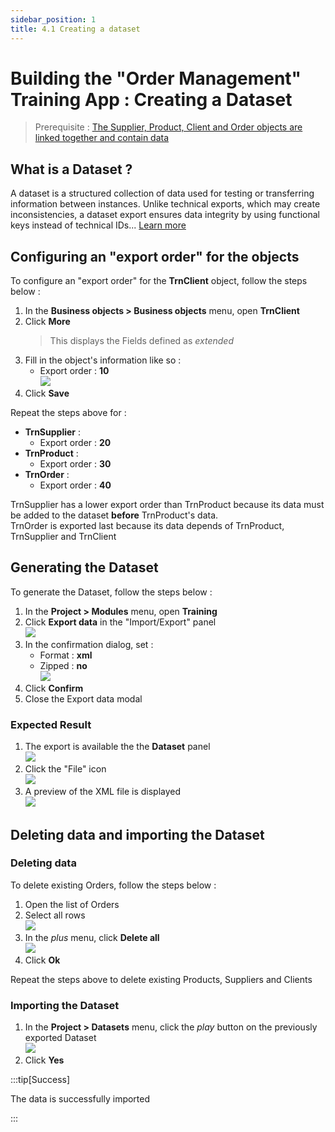 ```yaml
---
sidebar_position: 1
title: 4.1 Creating a dataset
---
```


# Building the "Order Management" Training App : Creating a Dataset

> Prerequisite : [The Supplier, Product, Client and Order objects are linked together and contain data](/tutorial/expanding/relations)

## What is a Dataset ?

A dataset is a structured collection of data used for testing or transferring information between instances. Unlike technical exports, which may create inconsistencies, a dataset export ensures data integrity by using functional keys instead of technical IDs... [Learn more](/make/project/datasets)

## Configuring an "export order" for the objects

To configure an "export order" for the **TrnClient** object, follow the steps below :
1. In the **Business objects > Business objects** menu, open **TrnClient**
2. Click **More**
    > This displays the Fields defined as *extended*
3. Fill in the object's information like so : 
    - Export order : **10**  
    ![](img/datasets/export-order.png)
4. Click **Save**

Repeat the steps above for :
- **TrnSupplier** :
    - Export order : **20**
- **TrnProduct** :
    - Export order : **30**
- **TrnOrder** : 
    - Export order : **40**

TrnSupplier has a lower export order than TrnProduct because its data must be added to the dataset **before** TrnProduct's data.  
TrnOrder is exported last because its data depends of TrnProduct, TrnSupplier and TrnClient

## Generating the Dataset

To generate the Dataset, follow the steps below : 
1. In the **Project > Modules** menu, open **Training**
2. Click **Export data** in the "Import/Export" panel   
    ![](img/datasets/export-data.png)
3. In the confirmation dialog, set :
    - Format : **xml**
    - Zipped : **no**  
    ![](img/datasets/confirm.png)
4. Click **Confirm**
5. Close the Export data modal 

### Expected Result

1. The export is available the the **Dataset** panel  
    ![](img/datasets/export-success.png)
2. Click the "File" icon  
    ![](img/datasets/file-icon.png)
3. A preview of the XML file is displayed  
    ![](img/datasets/export-xml.png)

## Deleting data and importing the Dataset

### Deleting data

To delete existing Orders, follow the steps below :
1. Open the list of Orders
2. Select all rows  
    ![](img/datasets/select-rows.png)
3. In the *plus* menu, click **Delete all**  
    ![](img/datasets/delete-rows.png)
4. Click **Ok**

Repeat the steps above to delete existing Products, Suppliers and Clients

### Importing the Dataset

1. In the **Project > Datasets** menu, click the *play* button on the previously exported Dataset  
    ![](img/datasets/apply.png)
2. Click **Yes**

:::tip[Success]

The data is successfully imported

:::